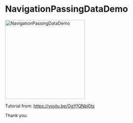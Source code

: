 # NavigationPassingDataDemo

<img width="258" alt="NavigationPassingDataDemo" src="https://user-images.githubusercontent.com/3993516/136926443-7a429029-98f6-4557-bd95-b2402990ac9a.png">

Tutorial from: https://youtu.be/OgYfQNbl0ts

Thank you.
